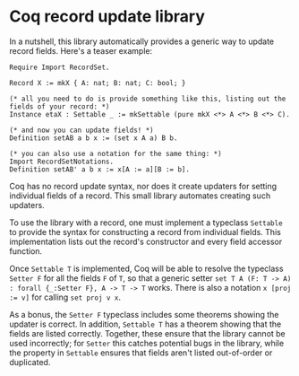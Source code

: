 # Coq record update library

In a nutshell, this library automatically provides a generic way to update record fields. Here's a teaser example:

```coq
Require Import RecordSet.

Record X := mkX { A: nat; B: nat; C: bool; }

(* all you need to do is provide something like this, listing out the fields of your record: *)
Instance etaX : Settable _ := mkSettable (pure mkX <*> A <*> B <*> C).

(* and now you can update fields! *)
Definition setAB a b x := (set x A a) B b.

(* you can also use a notation for the same thing: *)
Import RecordSetNotations.
Definition setAB' a b x := x[A := a][B := b].
```

Coq has no record update syntax, nor does it create updaters for setting individual fields of a record. This small library automates creating such updaters.

To use the library with a record, one must implement a typeclass `Settable` to provide the syntax for constructing a record from individual fields. This implementation lists out the record's constructor and every field accessor function.

Once `Settable T` is implemented, Coq will be able to resolve the typeclass `Setter F` for all the fields `F` of `T`, so that a generic setter `set T A (F: T -> A) : forall {_:Setter F}, A -> T -> T` works. There is also a notation `x [proj := v]` for calling `set proj v x`.

As a bonus, the `Setter F` typeclass includes some theorems showing the updater is correct. In addition, `Settable T` has a theorem showing that the fields are listed correctly. Together, these ensure that the library cannot be used incorrectly; for `Setter` this catches potential bugs in the library, while the property in `Settable` ensures that fields aren't listed out-of-order or duplicated.
